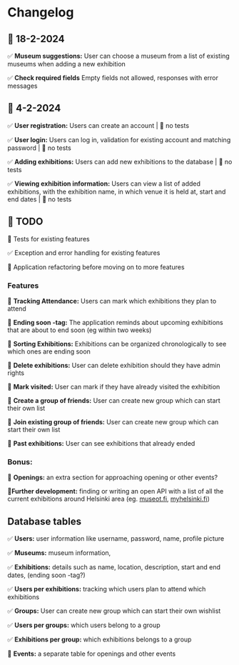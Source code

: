 # Changelog


## 🚀 18-2-2024

✅ **Museum suggestions:** User can choose a museum from a list of existing museums when adding a new exhibition

✅ **Check required fields** Empty fields not allowed, responses with error messages

## 🚀 4-2-2024

✅ **User registration:** Users can create an account | 🔴 no tests

✅ **User login:** Users can log in, validation for existing account and matching password | 🔴 no tests

✅ **Adding exhibitions:** Users can add new exhibitions to the database | 🔴 no tests

✅ **Viewing exhibition information:** Users can view a list of added exhibitions, with the exhibition name, in which venue it is held at, start and end dates | 🔴 no tests


## 🚧 TODO

🔲 Tests for existing features

✅ Exception and error handling for existing features

🔲 Application refactoring before moving on to more features




### Features


🔲 **Tracking Attendance:** Users can mark which exhibitions they plan to attend

🔲 **Ending soon -tag:** The application reminds about upcoming exhibitions that are about to end soon (eg within two weeks)

🔲 **Sorting Exhibitions:** Exhibitions can be organized chronologically to see which ones are ending soon

🔲 **Delete exhibitions:** User can delete exhibition should they have admin rights

🔲 **Mark visited:** User can mark if they have already visited the exhibition

🔲 **Create a group of friends:** User can create new group which can start their own list

🔲 **Join existing group of friends:** User can create new group which can start their own list

🔲 **Past exhibitions:** User can see exhibitions that already ended


### Bonus:
🔲 **Openings:** an extra section for approaching opening or other events?

🔲**Further development:** finding or writing an open API with a list of all the current exhibitions around Helsinki area (eg. [museot.fi](https://museot.fi/nayttelykalenteri/), [myhelsinki.fi](https://www.myhelsinki.fi/fi/search?tags=n%C3%A4yttelyt&category=events))


## Database tables

✅ **Users:** user information like username, password, name, profile picture

✅ **Museums:** museum information,

✅ **Exhibitions:** details such as name, location, description, start and end dates, (ending soon -tag?)

✅ **Users per exhibitions:** tracking which users plan to attend which exhibitions

✅ **Groups:** User can create new group which can start their own wishlist

✅ **Users per groups:** which users belong to a group

✅ **Exhibitions per group:** which exhibitions belongs to a group

🔲 **Events:** a separate table for openings and other events

